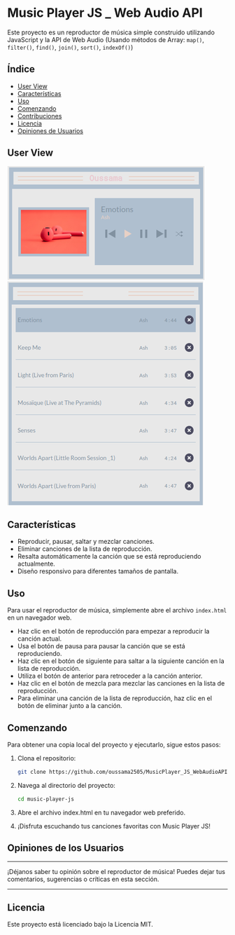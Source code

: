 # Music Player JS _ Web Audio API

Este proyecto es un reproductor de música simple construido utilizando JavaScript y la API de Web Audio (Usando métodos de Array: `map()`, `filter()`, `find()`, `join()`, `sort()`, `indexOf()`)

## Índice

- [User View](#user-view)
- [Características](#características)
- [Uso](#uso)
- [Comenzando](#comenzando)
- [Contribuciones](#contribuciones)
- [Licencia](#licencia)
- [Opiniones de Usuarios](#opiniones-de-usuarios)

## User View
![Player Buttons ](img/Music_Player1.png)
![Playlist](img/Music_Player_2.png)

## Características

- Reproducir, pausar, saltar y mezclar canciones.
- Eliminar canciones de la lista de reproducción.
- Resalta automáticamente la canción que se está reproduciendo actualmente.
- Diseño responsivo para diferentes tamaños de pantalla.

## Uso

Para usar el reproductor de música, simplemente abre el archivo `index.html` en un navegador web.

- Haz clic en el botón de reproducción para empezar a reproducir la canción actual.
- Usa el botón de pausa para pausar la canción que se está reproduciendo.
- Haz clic en el botón de siguiente para saltar a la siguiente canción en la lista de reproducción.
- Utiliza el botón de anterior para retroceder a la canción anterior.
- Haz clic en el botón de mezcla para mezclar las canciones en la lista de reproducción.
- Para eliminar una canción de la lista de reproducción, haz clic en el botón de eliminar junto a la canción.

## Comenzando

Para obtener una copia local del proyecto y ejecutarlo, sigue estos pasos:

1. Clona el repositorio:

   ```bash
   git clone https://github.com/oussama2505/MusicPlayer_JS_WebAudioAPI.git

2. Navega al directorio del proyecto:
   ```bash
   cd music-player-js

3. Abre el archivo index.html en tu navegador web preferido.
4. ¡Disfruta escuchando tus canciones favoritas con Music Player JS!

## Opiniones de los Usuarios

---

¡Déjanos saber tu opinión sobre el reproductor de música! Puedes dejar tus comentarios, sugerencias o críticas en esta sección.

---

## Licencia

Este proyecto está licenciado bajo la Licencia MIT.
